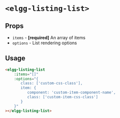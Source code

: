 # `<elgg-listing-list>`

## Props

 * `items` - **[required]** An array of items
 * `options` - List rendering options
 
## Usage

```html
<elgg-listing-list
    :items="[]"
    :options="{
       class: ['custom-css-class'],
       item: {
          component: 'custom-item-component-name',
          class: ['custom-item-css-class']
       }
    }"
></elgg-listing-list>
```

